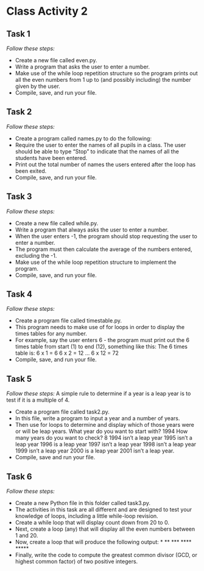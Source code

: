 # Class Activity 2


## Task 1
*Follow these steps:*
-  Create a new file called even.py.
-  Write a program that asks the user to enter a number.
-  Make use of the while loop repetition structure so the program prints out
all the even numbers from 1 up to (and possibly including) the number
given by the user.
-  Compile, save, and run your file.

## Task 2
*Follow these steps:*
-  Create a program called names.py to do the following:
-  Require the user to enter the names of all pupils in a class. The user
should be able to type “Stop” to indicate that the names of all the
students have been entered.
-  Print out the total number of names the users entered after the
loop has been exited.
-  Compile, save, and run your file.

## Task 3
*Follow these steps:*
-  Create a new file called while.py.
-  Write a program that always asks the user to enter a number.
-  When the user enters -1, the program should stop requesting the user to
enter a number.
-  The program must then calculate the average of the numbers entered,
excluding the -1.
-  Make use of the while loop repetition structure to implement the
program.
-  Compile, save, and run your file.

## Task 4 
*Follow these steps:*
-  Create a program file called timestable.py. 
-  This program needs to make use of for loops in order to display the times tables for any number. 
-  For example, say the user enters 6 - the program must print out the 6 times table from start (1) to end (12), something like this: The 6 times table is: 6 x 1 = 6 6 x 2 = 12 … 6 x 12 = 72 
-  Compile, save, and run your file.  

## Task 5
*Follow these steps:* 
A simple rule to determine if a year is a leap year is to test if it is a multiple of 4. 
-  Create a program file called task2.py.
-  In this file, write a program to input a year and a number of years.
-  Then use for loops to determine and display which of those years were or will be leap years. What year do you want to start with? 1994 How many years do you want to check? 8 1994 isn’t a leap year 1995 isn’t a leap year 1996 is a leap year 1997 isn’t a leap year 1998 isn’t a leap year 1999 isn’t a leap year 2000 is a leap year 2001 isn’t a leap year.
-  Compile, save and run your file.  

## Task 6
*Follow these steps:*
-  Create a new Python file in this folder called task3.py.
-  The activities in this task are all different and are designed to test your knowledge of loops, including a little while-loop revision.
-  Create a while loop that will display count down from 20 to 0.
-  Next, create a loop (any) that will display all the even numbers between 1 and 20.
-  Now, create a loop that will produce the following output: * ** *** **** *****
-  Finally, write the code to compute the greatest common divisor (GCD, or highest common factor) of two positive integers.
